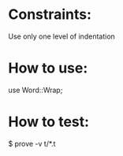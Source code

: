 Constraints:
=============
Use only one level of indentation

How to use:
=============
use Word::Wrap;

How to test:
=============
$ prove -v t/*.t
